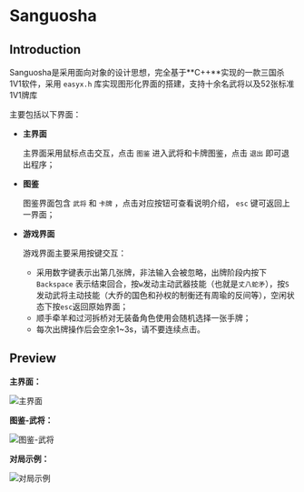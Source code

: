 # Sanguosha

## Introduction

Sanguosha是采用面向对象的设计思想，完全基于**C++**实现的一款三国杀1V1软件，采用 `easyx.h` 库实现图形化界面的搭建，支持十余名武将以及52张标准1V1牌库

主要包括以下界面：

* **主界面**

  主界面采用鼠标点击交互，点击 `图鉴` 进入武将和卡牌图鉴，点击 `退出` 即可退出程序；

* **图鉴**

  图鉴界面包含 `武将` 和 `卡牌` ，点击对应按钮可查看说明介绍， `esc` 键可返回上一界面；

* **游戏界面**

  游戏界面主要采用按键交互：

  * 采用数字键表示出第几张牌，非法输入会被忽略，出牌阶段内按下  `Backspace` 表示结束回合，按`w`发动主动武器技能（也就是`丈八蛇矛`），按`S`发动武将主动技能（大乔的国色和孙权的制衡还有周瑜的反间等），空闲状态下按`esc`返回原始界面；
  * 顺手牵羊和过河拆桥对无装备角色使用会随机选择一张手牌；
  * 每次出牌操作后会空余1~3s，请不要连续点击。

## Preview

**主界面：**

![主界面](https://github.com/guangmingzhengda/Sanguosha/assets/108414129/78ba7821-58d9-49a1-b3b5-30f3fd131880)

**图鉴-武将：**

![图鉴-武将](https://github.com/guangmingzhengda/Sanguosha/assets/108414129/0d179dcf-36cb-411f-8a3b-3b10d51585b7)

**对局示例：**

![对局示例](https://github.com/guangmingzhengda/Sanguosha/assets/108414129/3915ab8f-db68-4ef2-8482-dcc744fdae88)
